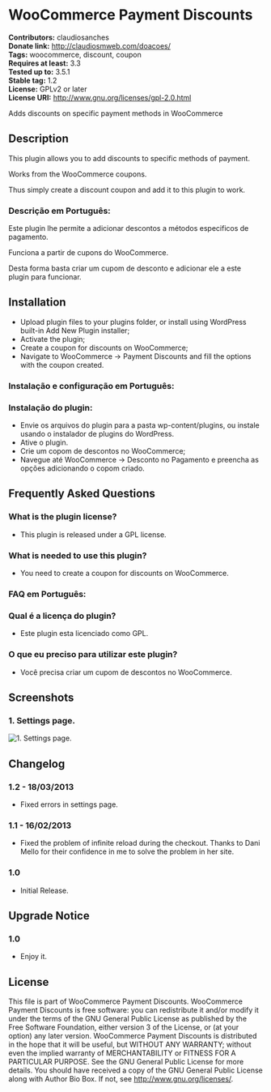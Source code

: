 # WooCommerce Payment Discounts #
**Contributors:** claudiosanches  
**Donate link:** http://claudiosmweb.com/doacoes/  
**Tags:** woocommerce, discount, coupon  
**Requires at least:** 3.3  
**Tested up to:** 3.5.1  
**Stable tag:** 1.2  
**License:** GPLv2 or later  
**License URI:** http://www.gnu.org/licenses/gpl-2.0.html  

Adds discounts on specific payment methods in WooCommerce

## Description ##

This plugin allows you to add discounts to specific methods of payment.

Works from the WooCommerce coupons.

Thus simply create a discount coupon and add it to this plugin to work.

### Descrição em Português: ###

Este plugin lhe permite a adicionar descontos a métodos especificos de pagamento.

Funciona a partir de cupons do WooCommerce.

Desta forma basta criar um cupom de desconto e adicionar ele a este plugin para funcionar.

## Installation ##

* Upload plugin files to your plugins folder, or install using WordPress built-in Add New Plugin installer;
* Activate the plugin;
* Create a coupon for discounts on WooCommerce;
* Navigate to WooCommerce -> Payment Discounts and fill the options with the coupon created.

### Instalação e configuração em Português: ###

### Instalação do plugin: ###

* Envie os arquivos do plugin para a pasta wp-content/plugins, ou instale usando o instalador de plugins do WordPress.
* Ative o plugin.
* Crie um copom de descontos no WooCommerce;
* Navegue até WooCommerce -> Desconto no Pagamento e preencha as opções adicionando o copom criado.

## Frequently Asked Questions ##

### What is the plugin license? ###

* This plugin is released under a GPL license.

### What is needed to use this plugin? ###

* You need to create a coupon for discounts on WooCommerce.

### FAQ em Português: ###

### Qual é a licença do plugin? ###

* Este plugin esta licenciado como GPL.

### O que eu preciso para utilizar este plugin? ###

* Você precisa criar um cupom de descontos no WooCommerce.

## Screenshots ##

### 1. Settings page. ###
![1. Settings page.](http://s.wordpress.org/extend/plugins/woocommerce-payment-discounts/screenshot-1.png)


## Changelog ##

### 1.2 - 18/03/2013 ###

* Fixed errors in settings page.

### 1.1 - 16/02/2013 ###

* Fixed the problem of infinite reload during the checkout. Thanks to Dani Mello for their confidence in me to solve the problem in her site.

### 1.0 ###

* Initial Release.

## Upgrade Notice ##

### 1.0 ###

* Enjoy it.

## License ##

This file is part of WooCommerce Payment Discounts.
WooCommerce Payment Discounts is free software: you can redistribute it and/or modify it under the terms of the GNU General Public License as published by the Free Software Foundation, either version 3 of the License, or (at your option) any later version.
WooCommerce Payment Discounts is distributed in the hope that it will be useful, but WITHOUT ANY WARRANTY; without even the implied warranty of MERCHANTABILITY or FITNESS FOR A PARTICULAR PURPOSE. See the GNU General Public License for more details.
You should have received a copy of the GNU General Public License along with Author Bio Box. If not, see <http://www.gnu.org/licenses/>.
